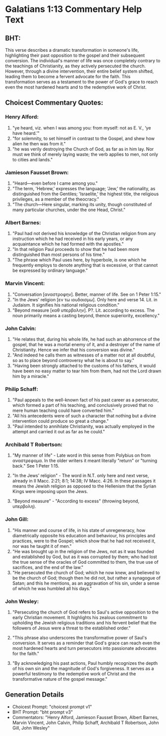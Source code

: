 # Galatians 1:13 Commentary Help Text

## BHT:
This verse describes a dramatic transformation in someone's life, highlighting their past opposition to the gospel and their subsequent conversion. The individual's manner of life was once completely contrary to the teachings of Christianity, as they actively persecuted the church. However, through a divine intervention, their entire belief system shifted, leading them to become a fervent advocate for the faith. This transformation serves as a testament to the power of God's grace to reach even the most hardened hearts and to the redemptive work of Christ.

## Choicest Commentary Quotes:
### Henry Alford:
1. "ye heard, viz. when I was among you: from myself: not as E. V., ‘ye have heard.’" 
2. "for solemnity, to set himself in contrast to the Gospel, and shew how alien he then was from it."
3. "he was verily destroying the Church of God, as far as in him lay. Nor must we think of merely laying waste; the verb applies to men, not only to cities and lands."

### Jamieson Fausset Brown:
1. "Heard—even before I came among you."
2. "The term, 'Hebrew,' expresses the language; 'Jew,' the nationality, as distinguished from the Gentiles; 'Israelite,' the highest title, the religious privileges, as a member of the theocracy."
3. "The church—Here singular, marking its unity, though constituted of many particular churches, under the one Head, Christ."

### Albert Barnes:
1. "Paul had not derived his knowledge of the Christian religion from any instruction which he had received in his early years, or any acquaintance which he had formed with the apostles."
2. "In that religion Paul proceeds to show that he had been more distinguished than most persons of his time."
3. "The phrase which Paul uses here, by hyperbole, is one which he frequently employs to denote anything that is excessive, or that cannot be expressed by ordinary language."

### Marvin Vincent:
1. "Conversation [αναστροφην]. Better, manner of life. See on 1 Peter 1:15."
2. "In the Jews' religion [εν τω ιουδαισμω]. Only here and verse 14. Lit. in Judaism. It signifies his national religious condition."
3. "Beyond measure [καθ υπερβολην]. P?. Lit. according to excess. The noun primarily means a casting beyond, thence superiority, excellency."

### John Calvin:
1. "He relates that, during his whole life, he had such an abhorrence of the gospel, that he was a mortal enemy of it, and a destroyer of the name of Christianity. Hence we infer that his conversion was divine."
2. "And indeed he calls them as witnesses of a matter not at all doubtful, so as to place beyond controversy what he is about to say."
3. "Having been strongly attached to the customs of his fathers, it would have been no easy matter to tear him from them, had not the Lord drawn him by a miracle."

### Philip Schaff:
1. "Paul appeals to the well-known fact of his past career as a persecutor, which formed a part of his teaching, and conclusively proved that no mere human teaching could have converted him."
2. "All his antecedents were of such a character that nothing but a divine intervention could produce so great a change."
3. "Paul intended to annihilate Christianity, was actually employed in the attempt and carried it out as far as he could."

### Archibald T Robertson:
1. "My manner of life" - Late word in this sense from Polybius on from αναστρεφομα. In the older writers it meant literally "return" or "turning back." See 1 Peter 1:15.

2. "In the Jews' religion" - The word in N.T. only here and next verse, already in II Macc. 2:21; 8:1; 14:38; IV Macc. 4:26. In these passages it means the Jewish religion as opposed to the Hellenism that the Syrian Kings were imposing upon the Jews.

3. "Beyond measure" - "According to excess" (throwing beyond, υπερβολη).

### John Gill:
1. "His manner and course of life, in his state of unregeneracy, how diametrically opposite his education and behaviour, his principles and practices, were to the Gospel; which show that he had not received it, nor was he taught it of men."
2. "He was brought up in the religion of the Jews, not as it was founded and established by God, but as it was corrupted by them; who had lost the true sense of the oracles of God committed to them, the true use of sacrifices, and the end of the law."
3. "He persecuted the church of God; which he now knew, and believed to be the church of God; though then he did not, but rather a synagogue of Satan; and this he mentions, as an aggravation of his sin, under a sense of which he was humbled all his days."

### John Wesley:
1. "Persecuting the church of God refers to Saul's active opposition to the early Christian movement. It highlights his zealous commitment to upholding the Jewish religious traditions and his fervent belief that the followers of Jesus were a threat to the established order."

2. "This phrase also underscores the transformative power of Saul's conversion. It serves as a reminder that God's grace can reach even the most hardened hearts and turn persecutors into passionate advocates for the faith."

3. "By acknowledging his past actions, Paul humbly recognizes the depth of his own sin and the magnitude of God's forgiveness. It serves as a powerful testimony to the redemptive work of Christ and the transformative nature of the gospel message."


## Generation Details
- Choicest Prompt: "choicest prompt v1"
- BHT Prompt: "bht prompt v3"
- Commentators: "Henry Alford, Jamieson Fausset Brown, Albert Barnes, Marvin Vincent, John Calvin, Philip Schaff, Archibald T Robertson, John Gill, John Wesley"
